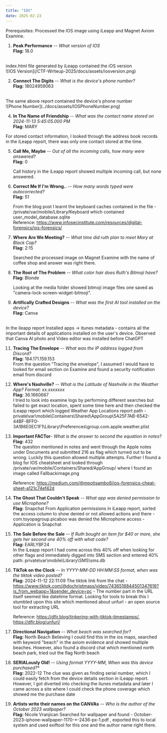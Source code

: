 ```yaml
---
title: "IOS"
date: 2025-02-23
---
```


Prerequisites:
Processed the IOS image using iLeapp and Magnet Axiom Examine.

1. **Peak Performance** -- *What version of IOS* <br/>
**Flag:** 18.0  
<br/>
index.html file generated by iLeapp contained the iOS version <br/>
![IOS Version](/CTF-Writeup-2025/docs/assets/iosversion.png)

2. **Connect The Digits** -- *What is the device's phone number?*<br/>
**Flag:** 18024959063
<br/>
The same above report contained the device's phone number<br/>
![Phone Number](../docs/assets/IOSPhoneNumber.png)

4. **In The Name of Friendship** -- *What was the contact name stored on 2024-11-13 5:45:05.000 PM*<br/>
**Flag:** MARY<br/>
 
 For stored contact information, I looked through the address book records in the iLeapp report, there was only one contact stored at the time.<br/>
   
5. **Call Me, Maybe** -- *Out of all the incoming calls, how many were answered?*<br/>
   **Flag:** 0<br/>

   Call history in the iLeapp report showed multiple incoming call, but none answered.<br/>
   
7. **Correct Me If I'm Wrong..** -- *How many words typed were autocorrected?*<br/>
   **Flag:** 51<br/>

   From the blog post I learnt the keyboard caches contained in the file - /private/var/mobile/Library/Keyboard which contained user_model_database.sqlite<br/>
   Reference: https://www.infosecinstitute.com/resources/digital-forensics/ios-forensics/<br/>
   
9. **Where Are We Meeting?** -- *What time did ruth plan to meet Mary at Black Cap?*  
    **Flag:** 2:15

   Searched the processed image on Magnet Examine with the name of coffee shop and answer was right there.
   
11. **The Root of The Problem** -- *What color hair does Ruth's Bitmoji have?*   
   **Flag:** Blonde

    Looking at the media folder showed bitmoji image files one saved as "camera-lock-screen-widget-bitmoji".  
   
13. **Artifically Crafted Designs** -- *What was the first AI tool installed on the device?*  
    **Flag:** Canva
</br>
    In the ileapp report Installed apps -> itunes metadata - contains all the important details of applications installed on the user's device. Observed that Canva AI photo and Video editor was installed before ChatGPT  
    
11. **Tracing The Envelope** -- *What was the IP address logged from Discord?*  
    **Flag:** 184.171.159.153
    </br>
    From the question "Tracing the envelope", I assumed I would have to looked for email section on Examine and found a security notification email from discord  
    
13. **Where's Nashville?** -- *What is the Latitude of Nashville in the Weather App? Format: xx.xxxxxxx*  
    **Flag:** 36.1660667  
    I tried to look into examine logs by performing different searches but failed to get exact location, spent some time here and then checked the iLeapp report which logged Weather App Locations report
    path - private\var\mobile\Containers\Shared\AppGroup\5A25F7AB-6542-44BF-BFF0-3A1B6E0EC1F1\Library\Preferences\group.com.apple.weather.plist  
    
14. **Important FACTor**- *What is the answer to second the equation in notes?*  
    **Flag:** 432  
    The question mentioned in notes and went through the Apple notes under Documents and submitted 216 as flag which turned out to be wrong. Luckily this question allowed multiple attempts.
    Further I found a blog for IOS cheatsheet and looked through /private/var/mobile/Containers/Shared/AppGroup/ where I found an image called Fallbackimage.png  
        
    Reference: https://medium.com/@mpotisambo8/ios-forensics-cheat-sheet-a121c74ef42d   
    
15. **The Ghost That Couldn't Speak** -- *What app was denied permission to use Microphone?*  
    **Flag:** Snapchat
    From Application permissions in iLeapp report, sorted the access column to show denied or not allowed actions and there - com.toyopagroup.picaboo was denied the Microphone access - Application is Snapchat    
    
16. **The Sale Before the Sale** -- *If Ruth bought an item for $40 or more, she gets her second one 40% off with what code?*    
    **Flag:** EARLYBF24  
    In the iLeapp report I had come across this 40% off when looking for other flags and immediately digged into SMS section and entered 40% 
    path: private\var\mobile\Library\SMS\sms.db  
    
17. **TikTok on the Clock** -- *In YYYY-MM-DD HH:MM:SS format, when was the tiktok video posted?*  
    **Flag:** 2024-11-12 22:11:09
    The tiktok link from the chat - https://www.tiktok.com/@dochristmass/video/7436518844501347616?is_from_webapp=1&sender_device=pc - The number part in the URL itself seemed like datetime format. Looking for tools to break this I stumbled upon this site which mentioned about unfurl - an open source tool for extracting URL  

    Reference: https://dfir.blog/tinkering-with-tiktok-timestamps/, https://dfir.blog/unfurl/  
    
18. **Directional Navigation** -- *What beach was searched for?*  
    **Flag:**  North Beach
    Believing I could find this in the ios maps, searched with keyword "beach" in the axiom evidence and showed multiple beaches. However, also found a discord chat which mentioned north beach park, tried out the flag North beach
    
26. **SERIALously Old!** -- *Using format YYYY-MM, When was this device purchased?**  
    **Flag:**  2022-12
    The clue was given as finding serial number, which I could easily fetch from the device details section in iLeapp report. However, I got diverted into checking the itunes metadata and later I came across a site where I could check the phone coverage which showed me the purchase date
     
    
28. **Artists write their names on the CANVAs** -- *Who is the author of the October 2023 wallpaper?*    
    **Flag:** Nicole Vranjican
    Searched for wallpaper and found - October-2023-iphone-wallpaper-1170-×-2436-px-1.pdf , exported this to local system and used exiftool for this one and the author name right there.
